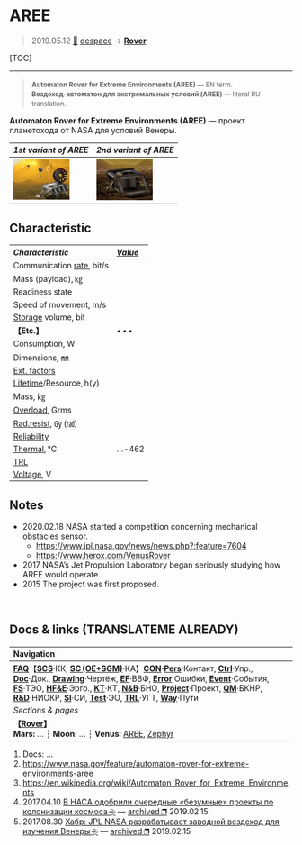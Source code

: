 # AREE
> 2019.05.12 [🚀](../index/index.md) [despace](index.md) → **[Rover](robot.md)**

[TOC]

---

> <small>**Automaton Rover for Extreme Environments (AREE)** — EN term. **Вездеход‑автоматон для экстремальных условий (AREE)** — literal RU translation.</small>

**Automaton Rover for Extreme Environments (AREE)** — проект планетохода от NASA для условий Венеры.

|*1st variant of AREE*|*2nd variant of AREE*|
|:--|:--|
|[![](f/rover/a/aree_pic01_thumb.jpg)](f/rover/a/aree_pic01.jpg)|[![](f/rover/a/aree_pic02_thumb.jpg)](f/rover/a/aree_pic02.jpg)|



## Characteristic
|*Characteristic*|*[Value](si.md)*|
|:--|:--|
|Communication [rate](comms.md), bit/s| |
|Mass (payload), ㎏| |
|Readiness state| |
|Speed of movement, m/s| |
|[Storage](ds.md) volume, bit| |
|**【Etc.】**|• • •|
|Consumption, W| |
|Dimensions, ㎜| |
|[Ext. factors](ef.md)| |
|[Lifetime](lifetime.md)/Resource, h(y)| |
|Mass, ㎏| |
|[Overload](vibration.md), Grms| |
|[Rad.resist](ion_rad.md), ㏉ (㎭)| |
|[Reliability](qm.md)| |
|[Thermal](tcs.md), ℃|… ‑ 462|
|[TRL](trl.md)| |
|[Voltage](sps.md), V| |



## Notes

   - 2020.02.18 NASA started a competition concerning mechanical obstacles sensor.
      - <https://www.jpl.nasa.gov/news/news.php?:feature=7604>
      - <https://www.herox.com/VenusRover>
   - 2017 NASA’s Jet Propulsion Laboratory began seriously studying how AREE would operate.
   - 2015 The project was first proposed.



<p style="page-break-after:always"> </p>

## Docs & links (TRANSLATEME ALREADY)
|Navigation|
|:--|
|**[FAQ](faq.md)**【**[SCS](scs.md)**·КК, **[SC (OE+SGM)](sc.md)**·КА】**[CON](contact.md)·[Pers](person.md)**·Контакт, **[Ctrl](control.md)**·Упр., **[Doc](doc.md)**·Док., **[Drawing](drawing.md)**·Чертёж, **[EF](ef.md)**·ВВФ, **[Error](error.md)**·Ошибки, **[Event](event.md)**·События, **[FS](fs.md)**·ТЭО, **[HF&E](hfe.md)**·Эрго., **[KT](kt.md)**·КТ, **[N&B](nnb.md)**·БНО, **[Project](project.md)**·Проект, **[QM](qm.md)**·БКНР, **[R&D](rnd.md)**·НИОКР, **[SI](si.md)**·СИ, **[Test](test.md)**·ЭО, **[TRL](trl.md)**·УГТ, **[Way](way.md)**·Пути|
|*Sections & pages*|
|**【[Rover](robot.md)】**<br> **Mars:** … ┆ **Moon:** … ┆ **Venus:** [AREE](aree.md), [Zephyr](zephyr.md)|

   1. Docs: …
   1. <https://www.nasa.gov/feature/automaton-rover-for-extreme-environments-aree>
   1. <https://en.wikipedia.org/wiki/Automaton_Rover_for_Extreme_Environments>
   1. 2017.04.10 [В НАСА одобрили очередные «безумные» проекты по колонизации космоса ⎆](https://ria.ru/20170410/1491926649.html) — [archived ❐](f/archive/20170410_1.pdf) 2019.02.15
   1. 2017.08.30 [Хабр: JPL NASA разрабатывает заводной вездеход для изучения Венеры ⎆](https://habr.com/ru/post/406309/) — [archived ❐](f/archive/20170830_1.7z) 2019.02.15
